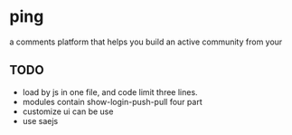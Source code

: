 ping
====

a comments platform that helps you build an active community from your

TODO
----
* load by js in one file, and code limit three lines.
* modules contain show-login-push-pull four part
* customize ui can be use
* use saejs